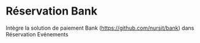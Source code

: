 # Réservation Bank

Intègre la solution de paiement Bank (https://github.com/nursit/bank) dans Réservation Evénements

